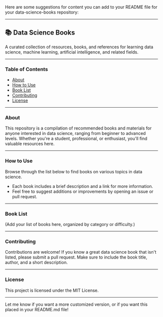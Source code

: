Here are some suggestions for content you can add to your README file for your data-science-books repository:

---

## 📚 Data Science Books

A curated collection of resources, books, and references for learning data science, machine learning, artificial intelligence, and related fields.

---

### Table of Contents

- [About](#about)
- [How to Use](#how-to-use)
- [Book List](#book-list)
- [Contributing](#contributing)
- [License](#license)

---

### About

This repository is a compilation of recommended books and materials for anyone interested in data science, ranging from beginner to advanced levels. Whether you're a student, professional, or enthusiast, you'll find valuable resources here.

---

### How to Use

Browse through the list below to find books on various topics in data science.
- Each book includes a brief description and a link for more information.
- Feel free to suggest additions or improvements by opening an issue or pull request.

---

### Book List

(Add your list of books here, organized by category or difficulty.)

---

### Contributing

Contributions are welcome! If you know a great data science book that isn't listed, please submit a pull request. Make sure to include the book title, author, and a short description.

---

### License

This project is licensed under the MIT License.

---

Let me know if you want a more customized version, or if you want this placed in your README.md file!
